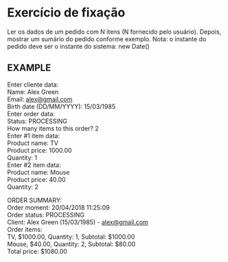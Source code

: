 # Exercício de fixação

Ler os dados de um pedido com N itens (N fornecido pelo usuário). Depois, mostrar um 
sumário do pedido conforme exemplo. Nota: o instante do pedido deve ser 
o instante do sistema: new Date()

## EXAMPLE

Enter cliente data:<br>
Name: Alex Green<br>
Email: alex@gmail.com<br>
Birth date (DD/MM/YYYY): 15/03/1985<br>
Enter order data:<br>
Status: PROCESSING<br>
How many items to this order? 2<br>
Enter #1 item data:<br>
Product name: TV<br>
Product price: 1000.00<br>
Quantity: 1<br>
Enter #2 item data:<br>
Product name: Mouse<br>
Product price: 40.00<br>
Quantity: 2<br>

ORDER SUMMARY:<br>
Order moment: 20/04/2018 11:25:09<br>
Order status: PROCESSING<br>
Client: Alex Green (15/03/1985) - alex@gmail.com<br>
Order items:<br>
TV, $1000.00, Quantity: 1, Subtotal: $1000.00<br>
Mouse, $40.00, Quantity: 2, Subtotal: $80.00<br>
Total price: $1080.00<br>
